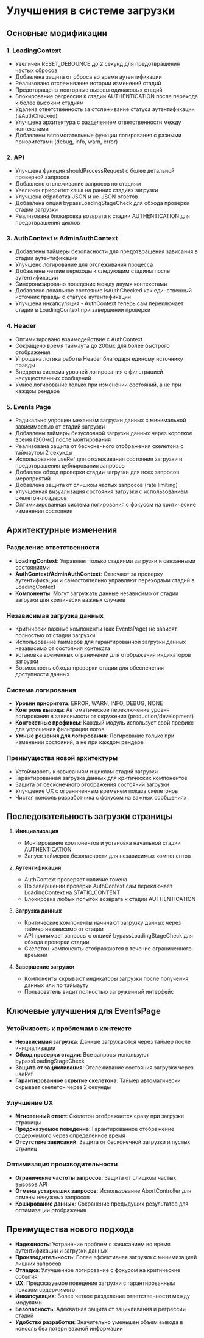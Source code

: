 # Улучшения в системе загрузки

## Основные модификации

### 1. LoadingContext
- Увеличен RESET_DEBOUNCE до 2 секунд для предотвращения частых сбросов
- Добавлена защита от сброса во время аутентификации
- Реализовано отслеживание истории изменений стадий
- Предотвращены повторные вызовы одинаковых стадий
- Блокирование регрессии к стадии AUTHENTICATION после перехода к более высоким стадиям
- Удалена ответственность за отслеживание статуса аутентификации (isAuthChecked)
- Улучшена архитектура с разделением ответственности между контекстами
- Добавлены вспомогательные функции логирования с разными приоритетами (debug, info, warn, error)

### 2. API
- Улучшена функция shouldProcessRequest с более детальной проверкой запросов
- Добавлено отслеживание запросов по стадиям
- Увеличен приоритет кэша на ранних стадиях загрузки
- Улучшена обработка JSON и не-JSON ответов
- Добавлена опция bypassLoadingStageCheck для обхода проверки стадии загрузки
- Реализована блокировка возврата к стадии AUTHENTICATION для предотвращения циклов

### 3. AuthContext и AdminAuthContext
- Добавлены таймеры безопасности для предотвращения зависания в стадии аутентификации
- Улучшено логирование для отслеживания процесса
- Добавлены четкие переходы к следующим стадиям после аутентификации
- Синхронизировано поведение между двумя контекстами
- Добавлено локальное состояние isAuthChecked как единственный источник правды о статусе аутентификации
- Улучшена инкапсуляция - AuthContext теперь сам переключает стадии в LoadingContext при завершении проверки

### 4. Header
- Оптимизировано взаимодействие с AuthContext
- Сокращено время таймаута до 200мс для более быстрого отображения
- Упрощена логика работы Header благодаря единому источнику правды
- Внедрена система уровней логирования с фильтрацией несущественных сообщений
- Умное логирование только при изменении состояний, а не при каждом рендере

### 5. Events Page
- Радикально упрощен механизм загрузки данных с минимальной зависимостью от стадий загрузки
- Добавлены таймеры безусловной загрузки данных через короткое время (200мс) после монтирования
- Реализована защита от бесконечного отображения скелетона с таймаутом 2 секунды
- Использование useRef для отслеживания состояния загрузки и предотвращения дублирования запросов
- Добавлен обход проверки стадии загрузки для всех запросов мероприятий
- Добавлена защита от слишком частых запросов (rate limiting)
- Улучшенная визуализация состояния загрузки с использованием скелетон-лоадеров
- Оптимизированная система логирования с фокусом на критические изменения состояния

## Архитектурные изменения

### Разделение ответственности
- **LoadingContext**: Управляет только стадиями загрузки и связанными состояниями
- **AuthContext/AdminAuthContext**: Отвечают за проверку аутентификации и самостоятельно управляют переходами стадий в LoadingContext
- **Компоненты**: Могут загружать данные независимо от стадии загрузки для критически важных случаев

### Независимая загрузка данных
- Критически важные компоненты (как EventsPage) не зависят полностью от стадии загрузки
- Использование таймеров для гарантированной загрузки данных независимо от состояния контекста
- Установка временных ограничений для отображения индикаторов загрузки
- Возможность обхода проверки стадии для обеспечения доступности данных

### Система логирования
- **Уровни приоритета**: ERROR, WARN, INFO, DEBUG, NONE
- **Контроль вывода**: Автоматическое переключение уровня логирования в зависимости от окружения (production/development)
- **Контекстные префиксы**: Каждый модуль использует свой префикс для упрощения фильтрации логов
- **Умные решения для логирования**: Логирование только при изменении состояний, а не при каждом рендере

### Преимущества новой архитектуры
- Устойчивость к зависаниям и циклам стадий загрузки
- Гарантированная загрузка данных для критических компонентов
- Защита от бесконечного отображения состояний загрузки
- Улучшение UX с ограниченным временем показа скелетонов
- Чистая консоль разработчика с фокусом на важных сообщениях

## Последовательность загрузки страницы

1. **Инициализация**
   - Монтирование компонентов и установка начальной стадии AUTHENTICATION
   - Запуск таймеров безопасности для независимых компонентов

2. **Аутентификация**
   - AuthContext проверяет наличие токена
   - По завершении проверки AuthContext сам переключает LoadingContext на STATIC_CONTENT
   - Блокировка любых попыток возврата к стадии AUTHENTICATION

3. **Загрузка данных**
   - Критические компоненты начинают загрузку данных через таймер независимо от стадии
   - API принимает запросы с опцией bypassLoadingStageCheck для обхода проверки стадии
   - Скелетон-компоненты отображаются в течение ограниченного времени

4. **Завершение загрузки**
   - Компоненты скрывают индикаторы загрузки после получения данных или по таймауту
   - Пользователь видит полностью загруженный интерфейс

## Ключевые улучшения для EventsPage

### Устойчивость к проблемам в контексте
- **Независимая загрузка**: Данные загружаются через таймер после инициализации
- **Обход проверки стадии**: Все запросы используют bypassLoadingStageCheck
- **Защита от зацикливания**: Отслеживание состояния загрузки через useRef
- **Гарантированное скрытие скелетона**: Таймер автоматически скрывает скелетон через 2 секунды

### Улучшение UX
- **Мгновенный ответ**: Скелетон отображается сразу при загрузке страницы
- **Предсказуемое поведение**: Гарантированное отображение содержимого через определенное время
- **Отсутствие зависаний**: Защита от бесконечной загрузки и пустых страниц

### Оптимизация производительности
- **Ограничение частоты запросов**: Защита от слишком частых вызовов API
- **Отмена устаревших запросов**: Использование AbortController для отмены ненужных запросов
- **Кэширование данных**: Сохранение предыдущих результатов для оптимизации отображения

## Преимущества нового подхода

- **Надежность**: Устранение проблем с зависанием во время аутентификации и загрузки данных
- **Производительность**: Более эффективная загрузка с минимизацией лишних запросов
- **Отладка**: Улучшенное логирование с фокусом на критические события
- **UX**: Предсказуемое поведение загрузки с гарантированным показом содержимого
- **Инкапсуляция**: Более четкое разделение ответственности между модулями
- **Безопасность**: Адекватная защита от зацикливания и регрессии стадий
- **Удобство разработки**: Значительно уменьшен объем вывода в консоль без потери важной информации

